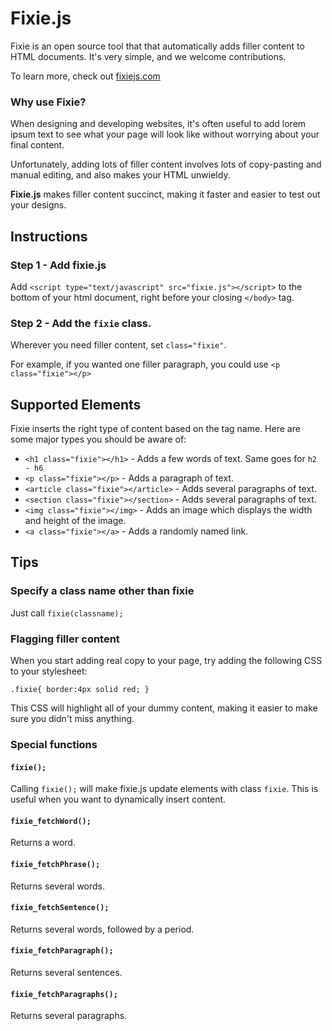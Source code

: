 # Fixie.js

Fixie is an open source tool that that automatically adds filler content to HTML documents. It's very simple, and we welcome contributions.

To learn more, check out  [fixiejs.com](http://www.fixiejs.com "fixiejs") 

### Why use Fixie?
When designing and developing websites, it's often useful to add lorem ipsum text to see what your page will look like without worrying about your final content.

Unfortunately, adding lots of filler content involves lots of copy-pasting and manual editing, and also makes your HTML unwieldy.

**Fixie.js** makes filler content succinct, making it faster and easier to test out your designs.

## Instructions

### Step 1 - Add fixie.js 

Add `<script type="text/javascript" src="fixie.js"></script>` to the bottom of your html document, right before your closing `</body>` tag.

### Step 2 - Add the `fixie` class.

Wherever you need filler content, set `class="fixie"`.

For example, if you wanted one filler paragraph, you could use
`<p class="fixie"></p>`

## Supported Elements
Fixie inserts the right type of content based on the tag name. Here are some major types you should be aware of:

- `<h1 class="fixie"></h1>` - Adds a few words of text. Same goes for `h2 - h6`
- `<p class="fixie"></p>` - Adds a paragraph of text.
- `<article class="fixie"></article>` - Adds several paragraphs of text.
- `<section class="fixie"></section>` - Adds several paragraphs of text.
- `<img class="fixie"></img>` - Adds an image which displays the width and height of the image.
- `<a class="fixie"></a>` - Adds a randomly named link.

## Tips
### Specify a class name other than fixie
Just call `fixie(classname);`

### Flagging filler content
When you start adding real copy to your page, try adding the following CSS to your stylesheet:

`.fixie{ border:4px solid red; }`

This CSS will highlight all of your dummy content, making it easier to make sure you didn't miss anything.

### Special functions
#### `fixie();`
Calling `fixie();` will make fixie.js update elements with class `fixie`. This is useful when you want to dynamically insert content.
####  `fixie_fetchWord();`
Returns a word.
####  `fixie_fetchPhrase();`
Returns several words.
#### `fixie_fetchSentence();`
Returns several words, followed by a period.
#### `fixie_fetchParagraph();`
Returns several sentences.
#### `fixie_fetchParagraphs();`
Returns several paragraphs.

